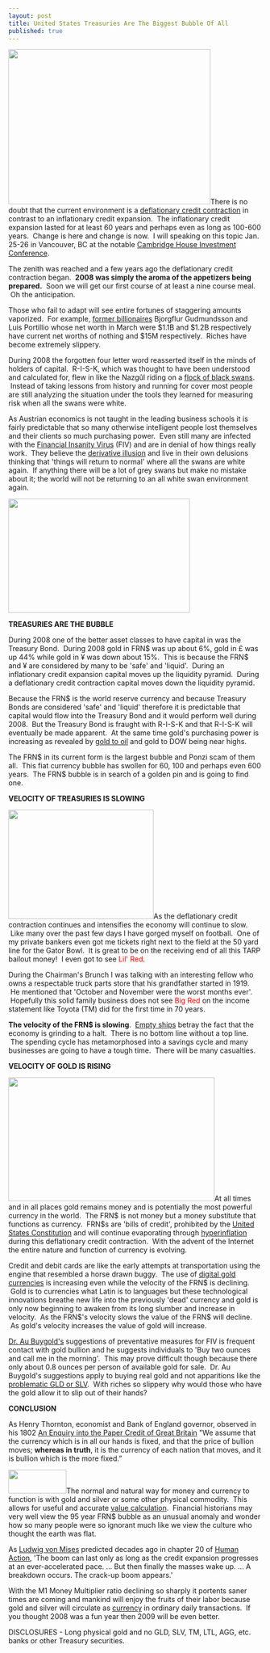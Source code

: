 ```yaml
---
layout: post
title: United States Treasuries Are The Biggest Bubble Of All
published: true
---
```

<p><span style="color: #551a8b; text-decoration: underline;"><a href="http://www.runtogold.com/2008/02/first-snowfall-of-kondratieff-winter/" target="_blank"><img class="alignright" title="Deflationary Credit Contraction or KondratieffWinter" src="{{ site.baseurl }}/images/KondratieffWinter.jpg" alt="" width="401" height="307" /></a></span>There is no doubt that the current environment is a <a href="http://www.runtogold.com/2008/02/first-snowfall-of-kondratieff-winter/" target="_blank">deflationary credit contraction</a> in contrast to an inflationary credit expansion.  The inflationary credit expansion lasted for at least 60 years and perhaps even as long as 100-600 years.  Change is here and change is now.  I will speaking on this topic Jan. 25-26 in Vancouver, BC at the notable <a href="http://cambridgehouse.ca/ch_jan2009.html" target="_blank">Cambridge House Investment Conference</a>.</p>
<p>The zenith was reached and a few years ago the deflationary credit contraction began.  <strong>2008 was simply the aroma of the appetizers being prepared.</strong>  Soon we will get our first course of at least a nine course meal.  Oh the anticipation.</p>
<p>Those who fail to adapt will see entire fortunes of staggering amounts vaporized.  For example, <a href="http://finance.yahoo.com/banking-budgeting/article/106352/Billionaire-Blowups-of-2008" target="_blank">former billionaires</a> Bjorgflur Gudmundsson and Luis Portillio whose net worth in March were $1.1B and $1.2B respectively have current net worths of nothing and $15M respectively.  Riches have become extremely slippery.</p>
<p>During 2008 the forgotten four letter word reasserted itself in the minds of holders of capital.  R-I-S-K, which was thought to have been understood and calculated for, flew in like the Nazgûl riding on a <a href="https://www.amazon.com/dp/1400063515?tag=run07-20&amp;camp=0&amp;creative=0&amp;linkCode=as4&amp;creativeASIN=1400063515&amp;adid=06GX7V3SBT01SYCZDP5K&amp;" target="_blank">flock of black swans</a>.  Instead of taking lessons from history and running for cover most people are still analyzing the situation under the tools they learned for measuring risk when all the swans were white.</p>
<p>As Austrian economics is not taught in the leading business schools it is fairly predictable that so many otherwise intelligent people lost themselves and their clients so much purchasing power.  Even still many are infected with the <a href="http://globaleconomicanalysis.blogspot.com/2008/12/dangerous-virus-rapidly-spreading-globe.html" target="_blank">Financial Insanity Virus</a> (FIV) and are in denial of how things really work.  They believe the <a href="http://www.runtogold.com/2008/10/derivative-illusion/" target="_blank">derivative illusion</a> and live in their own delusions thinking that 'things will return to normal' where all the swans are white again.  If anything there will be a lot of grey swans but make no mistake about it; the world will not be returning to an all white swan environment again.</p>
<p><img class="alignright" title="20 year Treasury Bond" src="{{ site.baseurl }}/images/20yr.jpg" alt="" width="360" height="226" /></p>
<p><strong>TREASURIES ARE THE BUBBLE</strong></p>
<p>During 2008 one of the better asset classes to have capital in was the Treasury Bond.  During 2008 gold in FRN$ was up about 6%, gold in £ was up 44% while gold in ¥ was down about 15%.  This is because the FRN$ and ¥ are considered by many to be 'safe' and 'liquid'.  During an inflationary credit expansion capital moves up the liquidity pyramid.  During a deflationary credit contraction capital moves down the liquidity pyramid.</p>
<p>Because the FRN$ is the world reserve currency and because Treasury Bonds are considered 'safe' and 'liquid' therefore it is predictable that capital would flow into the Treasury Bond and it would perform well during 2008.  But the Treasury Bond is fraught with R-I-S-K and that R-I-S-K will eventually be made apparent.  At the same time gold's purchasing power is increasing as revealed by <a href="http://www.runtogold.com/2008/12/why-the-gold-to-oil-ratio-matters/" target="_blank">gold to oil</a> and gold to DOW being near highs.</p>
<p>The FRN$ in its current form is the largest bubble and Ponzi scam of them all.  This fiat currency bubble has swollen for 60, 100 and perhaps even 600 years.  The FRN$ bubble is in search of a golden pin and is going to find one.</p>
<p><strong>VELOCITY OF TREASURIES IS SLOWING</strong></p>
<p><img class="alignright" title="Nebraska Cornhusker Little Red" src="{{ site.baseurl }}/images/LilRed.jpg" alt="" width="288" height="216" />As the deflationary credit contraction continues and intensifies the economy will continue to slow.  Like many over the past few days I have gorged myself on football.  One of my private bankers even got me tickets right next to the field at the 50 yard line for the Gator Bowl.  It is great to be on the receiving end of all this TARP bailout money!  I even got to see <span style="color: #ff0000;">Lil' Red</span>.</p>
<p>During the Chairman's Brunch I was talking with an interesting fellow who owns a respectable truck parts store that his grandfather started in 1919.  He mentioned that 'October and November were the worst months ever'.  Hopefully this solid family business does not see <span style="color: #ff0000;">Big Red</span> on the income statement like Toyota (TM) did for the first time in 70 years.</p>
<p><strong>The velocity of the FRN$ is slowing</strong>.  <a href="http://www.runtogold.com/2008/12/civil-unrest-in-china-and-empty-ships/" target="_blank">Empty ships</a> betray the fact that the economy is grinding to a halt.  There is no bottom line without a top line.  The spending cycle has metamorphosed into a savings cycle and many businesses are going to have a tough time.  There will be many casualties.</p>
<p><strong>VELOCITY OF GOLD IS RISING</strong></p>
<p><img class="alignright" title="M1 Velocity" src="{{ site.baseurl }}/images/Velocity.jpg" alt="" width="409" height="245" />At all times and in all places gold remains money and is potentially the most powerful currency in the world.  The FRN$ is not money but a money substitute that functions as currency.  FRN$s are 'bills of credit', prohibited by the <a href="http://www.runtogold.com/2008/04/daily-source-code-752/" target="_blank">United States Constitution</a> and will continue evaporating through <a href="http://www.runtogold.com/2008/08/us-dollar-in-hyperinflation/" target="_blank">hyperinflation</a> during this deflationary credit contraction.  With the advent of the Internet the entire nature and function of currency is evolving.</p>
<p>Credit and debit cards are like the early attempts at transportation using the engine that resembled a horse drawn buggy.  The use of <a href="http://www.runtogold.com/goldmoney" target="_blank">digital gold currencies</a> is increasing even while the velocity of the FRN$ is declining.  Gold is to currencies what Latin is to languages but these technological innovations breathe new life into the previously 'dead' currency and gold is only now beginning to awaken from its long slumber and increase in velocity.  As the FRN$'s velocity slows the value of the FRN$ will decline.  As gold's velocity increases the value of gold will increase.</p>
<p><a href="http://globaleconomicanalysis.blogspot.com/2008/12/fiscal-insanity-virus-rapidly-spreading.html" target="_blank">Dr. Au Buygold's</a> suggestions of preventative measures for FIV is frequent contact with gold bullion and he suggests individuals to 'Buy two ounces and call me in the morning'.  This may prove difficult though because there only about 0.8 ounces per person of available gold for sale.  Dr. Au Buygold's suggestions apply to buying real gold and not apparitions like the <a href="http://www.runtogold.com/2008/12/a-problem-with-gld-and-slv-etfs/" target="_blank">problematic GLD or SLV</a>.  With riches so slippery why would those who have the gold allow it to slip out of their hands?</p>
<p><strong>CONCLUSION</strong></p>
<p>As Henry Thornton, economist and Bank of England governor, observed in his 1802 <a href="https://www.amazon.com/dp/1436966353?tag=run07-20&amp;camp=0&amp;creative=0&amp;linkCode=as4&amp;creativeASIN=1436966353&amp;adid=0H098SPK06BT8WNNS0F5&amp;" target="_blank">An Enquiry into the Paper Credit of Great Britain</a> "We assume that the currency which is in all our hands is fixed, and that the price of bullion moves; <strong>whereas in truth</strong>, it is the currency of each nation that moves, and it is bullion which is the more fixed.”</p>
<p><a href="http://www.runtogold.com/goldmoney" target="_blank"><img class="alignright" title="GoldMoney logo of goldgrams" src="{{ site.baseurl }}/images/goldmoney_logo_sm_gg.gif" alt="" width="115" height="47" /></a>The normal and natural way for money and currency to function is with gold and silver or some other physical commodity.  This allows for useful and accurate <a href="http://www.runtogold.com/2008/08/value-calculation/" target="_blank">value calculation</a>.  Financial historians may very well view the 95 year FRN$ bubble as an unusual anomaly and wonder how so many people were so ignorant much like we view the culture who thought the earth was flat.</p>
<p>As <a href="http://mises.org/humanaction/chap20sec6.asp" target="_blank">Ludwig von Mises</a> predicted decades ago in chapter 20 of <a href="https://www.amazon.com/dp/0865976317?tag=run07-20&amp;camp=0&amp;creative=0&amp;linkCode=as4&amp;creativeASIN=0865976317&amp;adid=03JCN7FYMMWNFSZG5NY3&amp;" target="_blank">Human Action</a>, 'The boom can last only as long as the credit expansion progresses at an ever-accelerated pace. ... But then finally the masses wake up. ... A breakdown occurs. The crack-up boom appears.'</p>
<p>With the M1 Money Multiplier ratio declining so sharply it portents saner times are coming and mankind will enjoy the fruits of their labor because gold and silver will circulate as <a href="http://www.runtogold.com/goldmoney" target="_blank">currency</a> in ordinary daily transactions.  If you thought 2008 was a fun year then 2009 will be even better.</p>
<p>DISCLOSURES - Long physical gold and no GLD, SLV, TM, LTL, AGG, etc. banks or other Treasury securities.</p>
